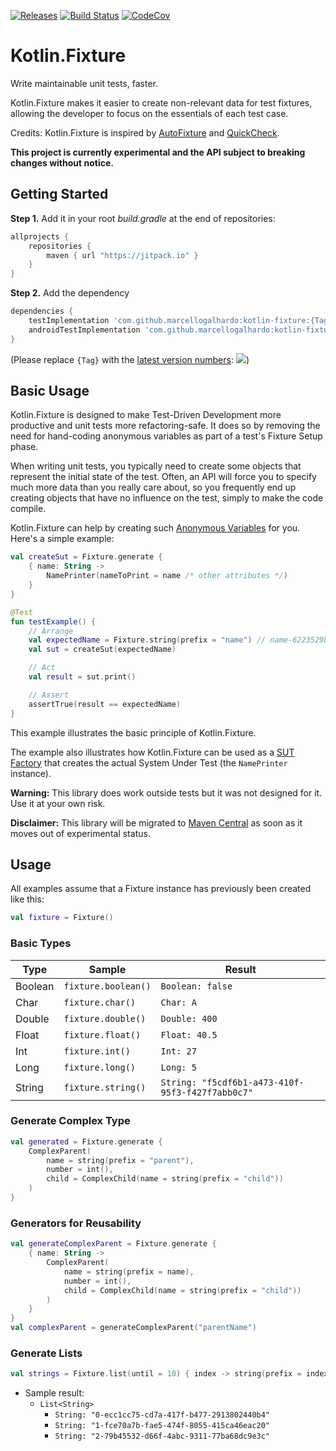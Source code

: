 [![Releases](https://img.shields.io/github/v/release/marcellogalhardo/kotlin-fixture?include_prereleases)](https://github.com/marcellogalhardo/kotlin-fixture/releases) [![Build Status](https://travis-ci.org/marcellogalhardo/kotlin-fixture.svg?branch=master)](https://travis-ci.org/marcellogalhardo/kotlin-fixture) [![CodeCov](https://codecov.io/gh/marcellogalhardo/kotlin-fixture/branch/master/graph/badge.svg)](https://codecov.io/gh/marcellogalhardo/kotlin-fixture)

# Kotlin.Fixture

Write maintainable unit tests, faster.

Kotlin.Fixture makes it easier to create non-relevant data for test fixtures, allowing the developer to focus on the essentials of each test case.

Credits: Kotlin.Fixture is inspired by [AutoFixture](https://github.com/AutoFixture/AutoFixture) and [QuickCheck](https://hackage.haskell.org/package/QuickCheck).

**This project is currently experimental and the API subject to breaking changes without notice.**

## Getting Started

**Step 1.** Add it in your root *build.gradle* at the end of repositories:
```gradle
allprojects {
	repositories {
		maven { url "https://jitpack.io" }
	}
}
```
**Step 2.** Add the dependency
```gradle
dependencies {
	testImplementation 'com.github.marcellogalhardo:kotlin-fixture:{Tag}'
	androidTestImplementation 'com.github.marcellogalhardo:kotlin-fixture:{Tag}'
}
```
(Please replace `{Tag}` with the [latest version numbers](https://github.com/marcellogalhardo/kotlin-fixture/releases): [![](https://jitpack.io/v/marcellogalhardo/kotlin-fixture.svg)](https://jitpack.io/#marcellogalhardo/kotlin-fixture))

## Basic Usage

Kotlin.Fixture is designed to make Test-Driven Development more productive and unit tests more refactoring-safe. It does so by removing the need for hand-coding anonymous variables as part of a test's Fixture Setup phase.

When writing unit tests, you typically need to create some objects that represent the initial state of the test. Often, an API will force you to specify much more data than you really care about, so you frequently end up creating objects that have no influence on the test, simply to make the code compile.

Kotlin.Fixture can help by creating such [Anonymous Variables](http://blogs.msdn.com/ploeh/archive/2008/11/17/anonymous-variables.aspx) for you. Here's a simple example:

```kotlin
val createSut = Fixture.generate {
    { name: String ->
        NamePrinter(nameToPrint = name /* other attributes */)
    }
}

@Test
fun testExample() {
    // Arrange
    val expectedName = Fixture.string(prefix = "name") // name-6223529b-3497-45c8-a864-8a969cd798e4
    val sut = createSut(expectedName)

    // Act
    val result = sut.print()

    // Assert
    assertTrue(result == expectedName)
}
```

This example illustrates the basic principle of Kotlin.Fixture.

The example also illustrates how Kotlin.Fixture can be used as a [SUT Factory](http://blog.ploeh.dk/2009/02/13/SUTFactory.aspx) that creates the actual System Under Test (the `NamePrinter` instance).

**Warning:** This library does work outside tests but it was not designed for it. Use it at your own risk.

**Disclaimer:** This library will be migrated to [Maven Central](https://search.maven.org/) as soon as it moves out of experimental status.

## Usage

All examples assume that a Fixture instance has previously been created like this:
```kotlin
val fixture = Fixture()
```

### Basic Types

| Type               | Sample                           | Result                                                |
|--------------------|----------------------------------|-------------------------------------------------------|
| Boolean            | `fixture.boolean()`              | `Boolean: false`                                      |
| Char               | `fixture.char()`                 | `Char: A`                                             |
| Double             | `fixture.double()`               | `Double: 400`                                         |
| Float              | `fixture.float()`                | `Float: 40.5`                                         |
| Int                | `fixture.int()`                  | `Int: 27`                                             |
| Long               | `fixture.long()`                 | `Long: 5`                                             |
| String             | `fixture.string()`               | `String: "f5cdf6b1-a473-410f-95f3-f427f7abb0c7"`      |

### Generate Complex Type

```kotlin
val generated = Fixture.generate {
    ComplexParent(
        name = string(prefix = "parent"),
        number = int(),
        child = ComplexChild(name = string(prefix = "child"))
    )
}
```

### Generators for Reusability


```kotlin
val generateComplexParent = Fixture.generate {
    { name: String ->
        ComplexParent(
            name = string(prefix = name),
            number = int(),
            child = ComplexChild(name = string(prefix = "child"))
        )
    }
}
val complexParent = generateComplexParent("parentName")
```

### Generate Lists

```kotlin
val strings = Fixture.list(until = 10) { index -> string(prefix = index.toString()) }
```
- Sample result: 
  - `List<String>`
    - `String: "0-ecc1cc75-cd7a-417f-b477-2913802440b4"`
    - `String: "1-fce70a7b-fae5-474f-8055-415ca46eac20"`
    - `String: "2-79b45532-d66f-4abc-9311-77ba68dc9e3c"`

